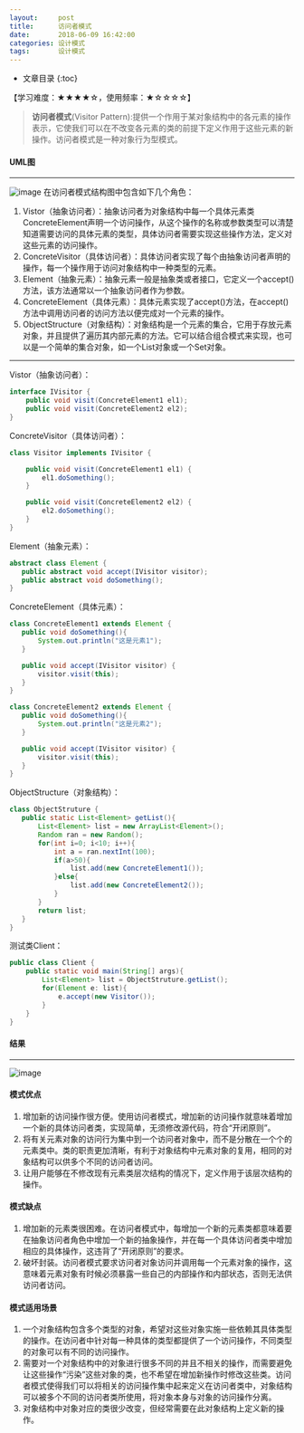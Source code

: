 ```yaml
---
layout:     post
title:      访问者模式
date:       2018-06-09 16:42:00
categories: 设计模式
tags:       设计模式
---
```


* 文章目录
{:toc}

【学习难度：★★★★☆，使用频率：★☆☆☆☆】

> **访问者模式**(Visitor Pattern):提供一个作用于某对象结构中的各元素的操作表示，它使我们可以在不改变各元素的类的前提下定义作用于这些元素的新操作。访问者模式是一种对象行为型模式。




#### UML图

---

![image](http://oc26wuqdw.bkt.clouddn.com/2018/6/pattern/visitor/visitor-uml.png)
在访问者模式结构图中包含如下几个角色：
1. Vistor（抽象访问者）：抽象访问者为对象结构中每一个具体元素类ConcreteElement声明一个访问操作，从这个操作的名称或参数类型可以清楚知道需要访问的具体元素的类型，具体访问者需要实现这些操作方法，定义对这些元素的访问操作。
2. ConcreteVisitor（具体访问者）：具体访问者实现了每个由抽象访问者声明的操作，每一个操作用于访问对象结构中一种类型的元素。
3. Element（抽象元素）：抽象元素一般是抽象类或者接口，它定义一个accept()方法，该方法通常以一个抽象访问者作为参数。
4. ConcreteElement（具体元素）：具体元素实现了accept()方法，在accept()方法中调用访问者的访问方法以便完成对一个元素的操作。
5. ObjectStructure（对象结构）：对象结构是一个元素的集合，它用于存放元素对象，并且提供了遍历其内部元素的方法。它可以结合组合模式来实现，也可以是一个简单的集合对象，如一个List对象或一个Set对象。


---

 Vistor（抽象访问者）：
```java
interface IVisitor {
    public void visit(ConcreteElement1 el1);
    public void visit(ConcreteElement2 el2);
}
```

ConcreteVisitor（具体访问者）：

```java
class Visitor implements IVisitor {

    public void visit(ConcreteElement1 el1) {
        el1.doSomething();
    }

    public void visit(ConcreteElement2 el2) {
        el2.doSomething();
    }
}
```

Element（抽象元素）：
 ```java
abstract class Element {
    public abstract void accept(IVisitor visitor);
    public abstract void doSomething();
}
 ```
 
ConcreteElement（具体元素）：
 ```java
class ConcreteElement1 extends Element {
    public void doSomething(){
        System.out.println("这是元素1");
    }

    public void accept(IVisitor visitor) {
        visitor.visit(this);
    }
}

class ConcreteElement2 extends Element {
    public void doSomething(){
        System.out.println("这是元素2");
    }

    public void accept(IVisitor visitor) {
        visitor.visit(this);
    }
}
 ```

ObjectStructure（对象结构）：
 ```java
class ObjectStruture {
    public static List<Element> getList(){
        List<Element> list = new ArrayList<Element>();
        Random ran = new Random();
        for(int i=0; i<10; i++){
            int a = ran.nextInt(100);
            if(a>50){
                list.add(new ConcreteElement1());
            }else{
                list.add(new ConcreteElement2());
            }
        }
        return list;
    }
}
 ```

测试类Client：
```java
public class Client {
    public static void main(String[] args){
        List<Element> list = ObjectStruture.getList();
        for(Element e: list){
            e.accept(new Visitor());
        }
    }
}
```

#### 结果

---

![image](http://oc26wuqdw.bkt.clouddn.com/2018/6/pattern/visitor/visitor-result.png)


#### 模式优点
1. 增加新的访问操作很方便。使用访问者模式，增加新的访问操作就意味着增加一个新的具体访问者类，实现简单，无须修改源代码，符合“开闭原则”。
2. 将有关元素对象的访问行为集中到一个访问者对象中，而不是分散在一个个的元素类中。类的职责更加清晰，有利于对象结构中元素对象的复用，相同的对象结构可以供多个不同的访问者访问。
3. 让用户能够在不修改现有元素类层次结构的情况下，定义作用于该层次结构的操作。

#### 模式缺点
1. 增加新的元素类很困难。在访问者模式中，每增加一个新的元素类都意味着要在抽象访问者角色中增加一个新的抽象操作，并在每一个具体访问者类中增加相应的具体操作，这违背了“开闭原则”的要求。
2. 破坏封装。访问者模式要求访问者对象访问并调用每一个元素对象的操作，这意味着元素对象有时候必须暴露一些自己的内部操作和内部状态，否则无法供访问者访问。

#### 模式适用场景
1. 一个对象结构包含多个类型的对象，希望对这些对象实施一些依赖其具体类型的操作。在访问者中针对每一种具体的类型都提供了一个访问操作，不同类型的对象可以有不同的访问操作。
2. 需要对一个对象结构中的对象进行很多不同的并且不相关的操作，而需要避免让这些操作“污染”这些对象的类，也不希望在增加新操作时修改这些类。访问者模式使得我们可以将相关的访问操作集中起来定义在访问者类中，对象结构可以被多个不同的访问者类所使用，将对象本身与对象的访问操作分离。
3. 对象结构中对象对应的类很少改变，但经常需要在此对象结构上定义新的操作。
